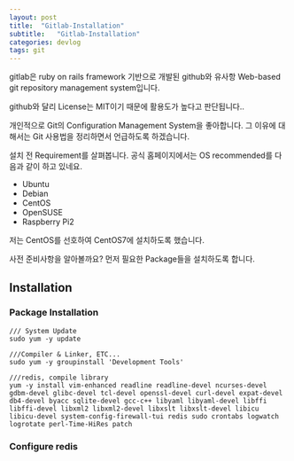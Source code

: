 ```yaml
---
layout: post
title:  "Gitlab-Installation"
subtitle:   "Gitlab-Installation"
categories: devlog
tags: git
---
```


gitlab은 ruby on rails framework 기반으로 개발된 github와 유사항 Web-based git repository management system입니다.

github와 달리 License는 MIT이기 때문에 활용도가 높다고 판단됩니다..

개인적으로 Git의 Configuration Management System을 좋아합니다. 그 이유에 대해서는 Git 사용법을 정리하면서 언급하도록 하겠습니다.

설치 전 Requirement를 살펴봅니다.
공식 홈페이지에서는 OS recommended를 다음과 같이 하고 있네요.

  - Ubuntu
  - Debian
  - CentOS
  - OpenSUSE
  - Raspberry Pi2

저는 CentOS를 선호하여 CentOS7에 설치하도록 했습니다. 

사전 준비사항을 알아볼까요?
먼저 필요한 Package들을 설치하도록 합니다.

## Installation
### Package Installation

```
/// System Update
sudo yum -y update

///Compiler & Linker, ETC... 
sudo yum -y groupinstall 'Development Tools'

///redis, compile library 
yum -y install vim-enhanced readline readline-devel ncurses-devel gdbm-devel glibc-devel tcl-devel openssl-devel curl-devel expat-devel db4-devel byacc sqlite-devel gcc-c++ libyaml libyaml-devel libffi libffi-devel libxml2 libxml2-devel libxslt libxslt-devel libicu libicu-devel system-config-firewall-tui redis sudo crontabs logwatch logrotate perl-Time-HiRes patch
```

### Configure redis

